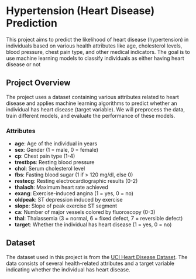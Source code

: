 # Hypertension (Heart Disease) Prediction

This project aims to predict the likelihood of heart disease (hypertension) in individuals based on various health attributes like age, cholesterol levels, blood pressure, chest pain type, and other medical indicators. The goal is to use machine learning models to classify individuals as either having heart disease or not

## Project Overview

The project uses a dataset containing various attributes related to heart disease and applies machine learning algorithms to predict whether an individual has heart disease (target variable). We will preprocess the data, train different models, and evaluate the performance of these models.

### Attributes
- **age**: Age of the individual in years
- **sex**: Gender (1 = male, 0 = female)
- **cp**: Chest pain type (1-4)
- **trestbps**: Resting blood pressure
- **chol**: Serum cholesterol level
- **fbs**: Fasting blood sugar (1 if > 120 mg/dl, else 0)
- **restecg**: Resting electrocardiographic results (0-2)
- **thalach**: Maximum heart rate achieved
- **exang**: Exercise-induced angina (1 = yes, 0 = no)
- **oldpeak**: ST depression induced by exercise
- **slope**: Slope of peak exercise ST segment
- **ca**: Number of major vessels colored by fluoroscopy (0-3)
- **thal**: Thalassemia (3 = normal, 6 = fixed defect, 7 = reversible defect)
- **target**: Whether the individual has heart disease (1 = yes, 0 = no)

## Dataset

The dataset used in this project is from the [UCI Heart Disease Dataset](https://archive.ics.uci.edu/ml/datasets/Heart+Disease). The data consists of several health-related attributes and a target variable indicating whether the individual has heart disease.

